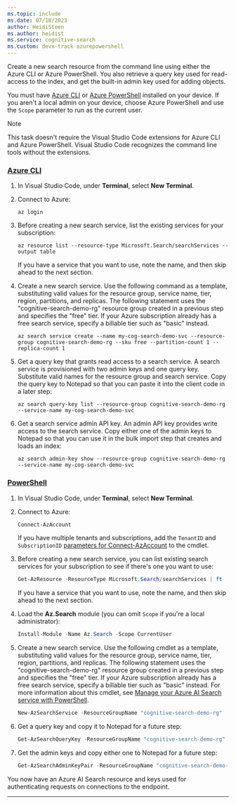 ```yaml
---
ms.topic: include
ms.date: 07/18/2023
author: HeidiSteen
ms.author: heidist
ms.service: cognitive-search
ms.custom: devx-track-azurepowershell
---
```


Create a new search resource from the command line using either the Azure CLI or Azure PowerShell. You also retrieve a query key used for read-access to the index, and get the built-in admin key used for adding objects.

You must have [Azure CLI](/cli/azure/install-azure-cli) or [Azure PowerShell](/powershell/azure/install-azps-windows) installed on your device. If you aren't a local admin on your device, choose Azure PowerShell and use the `Scope` parameter to run as the current user.

> [!NOTE]
> This task doesn't require the Visual Studio Code extensions for Azure CLI and Azure PowerShell. Visual Studio Code recognizes the command line tools without the extensions.

### [**Azure CLI**](#tab/azure-cli)

1. In Visual Studio Code, under **Terminal**, select **New Terminal**.

1. Connect to Azure:

   ```azurecli
   az login
   ```

1. Before creating a new search service, list the existing services for your subscription:

   ```azurecli
   az resource list --resource-type Microsoft.Search/searchServices --output table
   ```

   If you have a service that you want to use, note the name, and then skip ahead to the next section.

1. Create a new search service. Use the following command as a template, substituting valid values for the resource group, service name, tier, region, partitions, and replicas. The following statement uses the "cognitive-search-demo-rg" resource group created in a previous step and specifies the "free" tier. If your Azure subscription already has a free search service, specify a billable tier such as "basic" instead.

   ```azurecli
   az search service create --name my-cog-search-demo-svc --resource-group cognitive-search-demo-rg --sku free --partition-count 1 --replica-count 1
   ```

1. Get a query key that grants read access to a search service. A search service is provisioned with two admin keys and one query key. Substitute valid names for the resource group and search service. Copy the query key to Notepad so that you can paste it into the client code in a later step:

   ```azurecli
   az search query-key list --resource-group cognitive-search-demo-rg --service-name my-cog-search-demo-svc
   ```

1. Get a search service admin API key. An admin API key provides write access to the search service. Copy either one of the admin keys to Notepad so that you can use it in the bulk import step that creates and loads an index:

   ```azurecli
   az search admin-key show --resource-group cognitive-search-demo-rg --service-name my-cog-search-demo-svc
   ```

### [**PowerShell**](#tab/azure-ps)

1. In Visual Studio Code, under **Terminal**, select **New Terminal**.

1. Connect to Azure:

   ```powershell
   Connect-AzAccount
   ```

   If you have multiple tenants and subscriptions, add the `TenantID` and `SubscriptionID` [parameters for Connect-AzAccount](/powershell/module/az.accounts/connect-azaccount) to the cmdlet.

1. Before creating a new search service, you can list existing search services for your subscription to see if there's one you want to use:

   ```powershell
   Get-AzResource -ResourceType Microsoft.Search/searchServices | ft
   ```

    If you have a service that you want to use, note the name, and then skip ahead to the next section.

1. Load the **Az.Search** module (you can omit `Scope` if you're a local administrator):

   ```powershell
   Install-Module -Name Az.Search -Scope CurrentUser
   ```

1. Create a new search service. Use the following cmdlet as a template, substituting valid values for the resource group, service name, tier, region, partitions, and replicas. The following statement uses the "cognitive-search-demo-rg" resource group created in a previous step and specifies the "free" tier. If your Azure subscription already has a free search service, specify a billable tier such as "basic" instead. For more information about this cmdlet, see [Manage your Azure AI Search service with PowerShell](/azure/search/search-manage-powershell).

   ```powershell
   New-AzSearchService -ResourceGroupName "cognitive-search-demo-rg"  -Name "my-cog-search-demo-svc" -Sku "free" -Location "West US" -PartitionCount 1 -ReplicaCount 1 -HostingMode Default
   ```

1. Get a query key and copy it to Notepad for a future step:

   ```powershell
   Get-AzSearchQueryKey -ResourceGroupName "cognitive-search-demo-rg" -ServiceName "my-cog-search-demo-svc"
   ```

1. Get the admin keys and copy either one to Notepad for a future step:

   ```powershell
   Get-AzSearchAdminKeyPair -ResourceGroupName "cognitive-search-demo-rg" -ServiceName "my-cog-search-demo-svc"
   ```

You now have an Azure AI Search resource and keys used for authenticating requests on connections to the endpoint.

---
